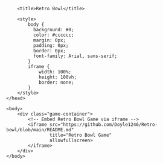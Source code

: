 <!DOCTYPE html>
<html lang="en">
    <head>
        <meta http-equiv="X-UA-Compatible" content="IE=edge" />
        <meta http-equiv="X-Frame-Options" content="DENY">
        <meta http-equiv="pragma" content="no-cache"/>
        <meta name="apple-mobile-web-app-capable" content="yes" />
        <meta name="viewport" content="width=device-width, initial-scale=1.0, maximum-scale=1.0, user-scalable=0" />
        <meta name="apple-mobile-web-app-status-bar-style" content="black-translucent" />
        <meta charset="utf-8"/>

        <title>Retro Bowl</title>

        <style>
            body {
              background: #0;
              color: #cccccc;
              margin: 0px;
              padding: 0px;
              border: 0px;
              font-family: Arial, sans-serif;
            }
            iframe {
                width: 100%;
                height: 100vh;
                border: none;
            }
        </style>
    </head>

    <body>
        <div class="game-container">
            <!-- Embed Retro Bowl Game via iframe -->
            <iframe src="https://github.com/Doyle1246/Retro-bowl/blob/main/README.md" 
                    title="Retro Bowl Game"
                    allowfullscreen>
            </iframe>
        </div>
    </body>
</html>
